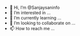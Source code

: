 - 👋 Hi, I’m @Sanjaysaninfo
- 👀 I’m interested in ...
- 🌱 I’m currently learning ...
- 💞️ I’m looking to collaborate on ...
- 📫 How to reach me ...

<!---
Sanjaysaninfo/Sanjaysaninfo is a ✨ special ✨ repository because its `README.md` (this file) appears on your GitHub profile.
You can click the Preview link to take a look at your changes.
--->
